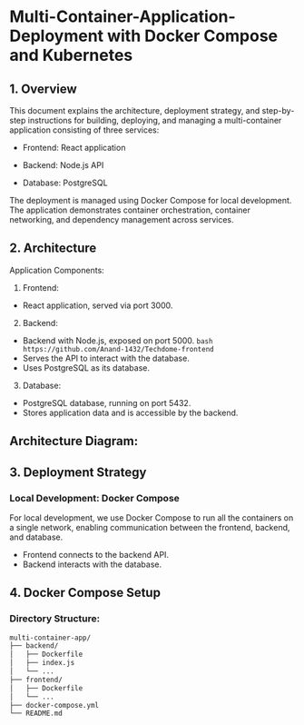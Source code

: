 # Multi-Container-Application-Deployment with Docker Compose and Kubernetes

## 1. Overview

This document explains the architecture, deployment strategy, and step-by-step instructions for building, deploying, and managing a multi-container application consisting of three services:

* Frontend: React application

* Backend: Node.js API

* Database: PostgreSQL

The deployment is managed using Docker Compose for local development. The application demonstrates container orchestration, container networking, and dependency management across services.

## 2. Architecture

Application Components:

1. Frontend:
* React application, served via port 3000.

2. Backend:
* Backend with Node.js, exposed on port 5000. ```bash https://github.com/Anand-1432/Techdome-frontend ```
* Serves the API to interact with the database.
* Uses PostgreSQL as its database.

3. Database:
* PostgreSQL database, running on port 5432.
* Stores application data and is accessible by the backend.

## Architecture Diagram:


## 3. Deployment Strategy
### Local Development: Docker Compose

For local development, we use Docker Compose to run all the containers on a single network, enabling communication between the frontend, backend, and database.

* Frontend connects to the backend API.
* Backend interacts with the database.

## 4. Docker Compose Setup
### Directory Structure:
```bash
multi-container-app/
├── backend/
│   ├── Dockerfile
│   ├── index.js
│   └── ...
├── frontend/
│   ├── Dockerfile
│   └── ...
├── docker-compose.yml
└── README.md
```
